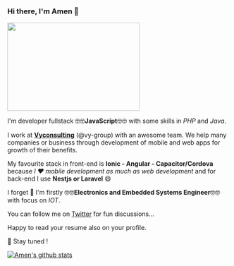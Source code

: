 ### Hi there, I'm Amen 👋

<img src="https://media.giphy.com/media/3o7qE1YN7aBOFPRw8E/giphy.gif" width="300" height="200" />


I'm developer fullstack 🤓🤓**JavaScript**🤓🤓 with some skills in *PHP* and *Java*. 

I work at [**Vyconsulting**](https://vyconsulting-group.com) (@vy-group) with an awesome team. We help many companies or business through development of mobile and web apps for growth of their benefits.  

My favourite stack in front-end is **Ionic - Angular - Capacitor/Cordova** because *I ❤️ mobile development as much as web development* and for back-end I use **Nestjs or Laravel** 😄 

I forget 🤔 I'm firstly 🤓🤓**Electronics and Embedded Systems Engineer**🤓🤓 with focus on *IOT*.

You can follow me on [Twitter](https://twitter.com/ezchilamen) for fun discussions...

Happy to read your resume also on your profile.

🔭 Stay tuned !

[![Amen's github stats](https://github-readme-stats.vercel.app/api?username=amilamen&count_private=true&show_icons=true&theme=synthwave)](https://github.com/amilamen/github-readme-stats)

<!--
**amilamen/amilamen** is a ✨ _special_ ✨ repository because its `README.md` (this file) appears on your GitHub profile.

Here are some ideas to get you started:

- 🔭 I’m currently working on ...
- 🌱 I’m currently learning ...
- 👯 I’m looking to collaborate on ...
- 🤔 I’m looking for help with ...
- 💬 Ask me about ...
- 📫 How to reach me: ...
- 😄 Pronouns: ...
- ⚡ Fun fact: ...
-->

